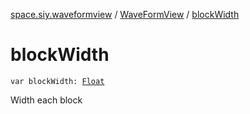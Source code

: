 [space.siy.waveformview](../index.md) / [WaveFormView](index.md) / [blockWidth](./block-width.md)

# blockWidth

`var blockWidth: `[`Float`](https://kotlinlang.org/api/latest/jvm/stdlib/kotlin/-float/index.html)

Width each block

